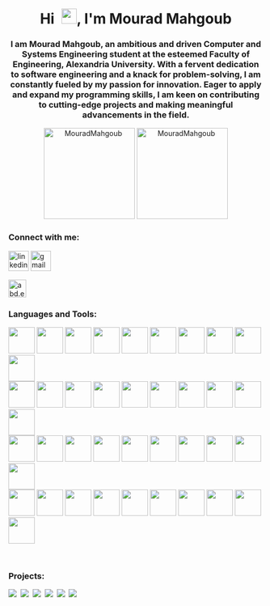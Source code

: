 <h1 align="center">Hi&ensp;<img src="https://media.giphy.com/media/hvRJCLFzcasrR4ia7z/giphy.gif" width="30">, I'm Mourad Mahgoub</h1>
<h3 align="center">I am Mourad Mahgoub, an ambitious and driven Computer and Systems Engineering student at the esteemed Faculty of Engineering, Alexandria University. With a fervent dedication to software engineering and a knack for problem-solving, I am constantly fueled by my passion for innovation. Eager to apply and expand my programming skills, I am keen on contributing to cutting-edge projects and making meaningful advancements in the field.</h3>
<p align="center">
    <picture>
        <source media="(prefers-color-scheme: dark)" srcset="https://github-readme-stats.vercel.app/api?username=MouradMahgoub&show_icons=true&locale=en&theme=dark&hide=issues&show=prs_merged&rank_icon=github" height="180em" />
        <source media="(prefers-color-scheme: light)" srcset="https://github-readme-stats.vercel.app/api?username=MouradMahgoub&show_icons=true&locale=en&theme=light&hide=issues&show=prs_merged&rank_icon=github" height="180em" />
        <img height="180em" src="https://github-readme-stats.vercel.app/api?username=MouradMahgoub&show_icons=true&locale=en&theme=dark&hide=issues&show=prs_merged&rank_icon=github" alt="MouradMahgoub" />
    </picture>
    <picture>
        <source media="(prefers-color-scheme: dark)" srcset="https://github-readme-stats.vercel.app/api/top-langs/?username=MouradMahgoub&layout=compact&theme=dark" height="180em" />
        <source media="(prefers-color-scheme: light)" srcset="https://github-readme-stats.vercel.app/api/top-langs/?username=MouradMahgoub&layout=compact&theme=light" height="180em" />
        <img height="180em" src="https://github-readme-stats.vercel.app/api/top-langs/?username=MouradMahgoub&layout=compact&theme=dark" alt=MouradMahgoub />
    </picture>
</p>
<h3 align="left">Connect with me:</h3>
<p align="left">
    <!-- LinkedIn -->
    <a href="https://linkedin.com/in/mourad-mahgoub-b30951255" target="blank"><img src="https://raw.githubusercontent.com/maurodesouza/profile-readme-generator/master/src/assets/icons/social/linkedin/default.svg" height="40" alt="linkedin logo" /></a>
    <!-- Gmail -->
    <a href="mailto:mouradmahgoub710@gmail.com" target="blank"><img src="https://img.icons8.com/color/100/gmail-new.png" height="40" alt="gmail logo" /></a>
</p>
    <!-- Resume -->
    <a href="https://drive.google.com/file/d/1qIRg1BpnxapNePDBcSoNalT1x0bXBLVe/view?usp=sharing" target="blank"><img src="https://img.shields.io/badge/Resume-EF3939?style=for-the-badge&logo=readdotcv&logoColor=white&color=black&labelColor=ec1c24" alt="abd.elrahman.osama" height="35" /></a>
<br>
<h3 align="left">Languages and Tools:</h3>
<p align="left">
    <img src="https://cdn.jsdelivr.net/gh/devicons/devicon@latest/icons/c/c-original.svg" width="52"/>
    <img src="https://cdn.jsdelivr.net/gh/devicons/devicon/icons/cplusplus/cplusplus-original.svg" width="52"/>
    <img src="https://cdn.jsdelivr.net/gh/devicons/devicon/icons/python/python-original.svg" width="52"/>
    <img src="https://cdn.jsdelivr.net/gh/devicons/devicon/icons/r/r-original.svg" width="52"/>
    <img src="https://cdn.jsdelivr.net/gh/devicons/devicon/icons/java/java-original.svg" width="52"/>
    <img src="https://cdn.jsdelivr.net/gh/devicons/devicon/icons/javascript/javascript-original.svg" width="52"/>
    <img src="https://cdn.jsdelivr.net/gh/devicons/devicon/icons/svelte/svelte-original.svg" width="52"/>
    <img src="https://cdn.jsdelivr.net/gh/devicons/devicon/icons/html5/html5-original.svg" width="52"/>
    <img src="https://cdn.jsdelivr.net/gh/devicons/devicon/icons/css3/css3-original.svg" width="52"/>
    <img src="https://cdn.jsdelivr.net/gh/devicons/devicon/icons/bootstrap/bootstrap-original.svg" width="52"/>
    <br>
    <img src="https://cdn.jsdelivr.net/gh/devicons/devicon/icons/vuejs/vuejs-original.svg" width="52"/>
    <img src="https://cdn.jsdelivr.net/gh/devicons/devicon/icons/tailwindcss/tailwindcss-original.svg" width="52"/>
    <img src="https://cdn.jsdelivr.net/gh/devicons/devicon/icons/vuetify/vuetify-original.svg" width="52"/>
    <img src="https://cdn.jsdelivr.net/gh/devicons/devicon/icons/spring/spring-original.svg" width="52"/>
    <img src="https://cdn.jsdelivr.net/gh/devicons/devicon/icons/matlab/matlab-original.svg" width="52"/>
    <img src="https://cdn.jsdelivr.net/gh/devicons/devicon/icons/figma/figma-original.svg" width="52"/>
    <img src="https://cdn.jsdelivr.net/gh/devicons/devicon/icons/postman/postman-original.svg" width="52"/>
    <img src="https://cdn.jsdelivr.net/gh/devicons/devicon/icons/scikitlearn/scikitlearn-original.svg" width="52"/>
    <img src="https://cdn.jsdelivr.net/gh/devicons/devicon/icons/opencv/opencv-original.svg" width="52"/>
    <img src="https://cdn.jsdelivr.net/gh/devicons/devicon/icons/pytorch/pytorch-original.svg" width="52"/>
    <br>
    <img src="https://cdn.jsdelivr.net/gh/devicons/devicon/icons/tensorflow/tensorflow-original.svg" width="52"/>
    <img src="https://cdn.jsdelivr.net/gh/devicons/devicon/icons/ros/ros-original.svg" width="52"/>
    <img src="https://cdn.jsdelivr.net/gh/devicons/devicon/icons/arduino/arduino-original.svg" width="52"/>
    <img src="https://cdn.jsdelivr.net/gh/devicons/devicon/icons/git/git-original.svg" width="52"/>
    <img src="https://cdn.jsdelivr.net/gh/devicons/devicon/icons/pandas/pandas-original.svg" width="52"/>
    <img src="https://cdn.jsdelivr.net/gh/devicons/devicon/icons/plotly/plotly-original.svg" width="52"/>
    <img src="https://cdn.jsdelivr.net/gh/devicons/devicon/icons/prolog/prolog-original.svg" width="52"/>
    <img src="https://cdn.jsdelivr.net/gh/devicons/devicon/icons/numpy/numpy-original.svg" width="52"/>
    <img src="https://cdn.jsdelivr.net/gh/devicons/devicon/icons/matplotlib/matplotlib-original.svg" width="52"/>
    <img src="https://cdn.jsdelivr.net/gh/devicons/devicon/icons/jupyter/jupyter-original-wordmark.svg" width="52"/>
    <br>
    <img src="https://cdn.jsdelivr.net/gh/devicons/devicon/icons/linux/linux-original.svg" width="52"/>
    <img src="https://cdn.jsdelivr.net/gh/devicons/devicon/icons/ubuntu/ubuntu-original.svg" width="52"/>
    <img src="https://cdn.jsdelivr.net/gh/devicons/devicon/icons/anaconda/anaconda-original.svg" width="52"/>
    <img src="https://cdn.jsdelivr.net/gh/devicons/devicon/icons/bash/bash-original.svg" width="52"/>
    <img src="https://cdn.jsdelivr.net/gh/devicons/devicon/icons/cmake/cmake-original.svg" width="52"/>
    <img src="https://cdn.jsdelivr.net/gh/devicons/devicon/icons/latex/latex-original.svg" width="52"/>
    <img src="https://cdn.jsdelivr.net/gh/devicons/devicon/icons/markdown/markdown-original.svg" width="52"/>
    <img src="https://cdn.jsdelivr.net/gh/devicons/devicon/icons/notion/notion-original.svg" width="52"/>
    <img src="https://cdn.jsdelivr.net/gh/devicons/devicon/icons/qt/qt-original.svg" width="52"/>
    <img src="https://cdn.jsdelivr.net/gh/devicons/devicon/icons/nodejs/nodejs-original-wordmark.svg" width="52"/>
</p>
<br>
<h3 align="left">Projects:</h3>
<!-- [![Readme Card](https://github-readme-stats.vercel.app/api/pin/?username=anuraghazra&repo=github-readme-stats)](https://github.com/anuraghazra/github-readme-stats) -->
<p align="left">
    <a href="https://github.com/MouradMahgoub/MailServer" target="blank"><picture>
            <source media="(prefers-color-scheme: dark)" srcset="https://github-readme-stats.vercel.app/api/pin/?username=MouradMahgoub&repo=MailServer&description_lines_count=3&theme=dark" />
            <source media="(prefers-color-scheme: light)" srcset="https://github-readme-stats.vercel.app/api/pin/?username=MouradMahgoub&repo=MailServer&description_lines_count=3" />
            <img src="https://github-readme-stats.vercel.app/api/pin/?username=MouradMahgoub&repo=MailServer&description_lines_count=3" /></picture></a>&nbsp;
    <a href="https://github.com/MouradMahgoub/Concurrency-Simulation" target="blank"><picture>
            <source media="(prefers-color-scheme: dark)" srcset="https://github-readme-stats.vercel.app/api/pin/?username=MouradMahgoub&repo=Concurrency-Simulation&description_lines_count=3&theme=dark" />
            <source media="(prefers-color-scheme: light)" srcset="https://github-readme-stats.vercel.app/api/pin/?username=MouradMahgoub&repo=Concurrency-Simulation&description_lines_count=3" />
            <img src="https://github-readme-stats.vercel.app/api/pin/?username=MouradMahgoub&repo=Concurrency-Simulation&description_lines_count=3" /></picture></a>&nbsp;
    <a href="https://github.com/MouradMahgoub/Paint" target="blank"><picture>
            <source media="(prefers-color-scheme: dark)" srcset="https://github-readme-stats.vercel.app/api/pin/?username=MouradMahgoub&repo=Paint&description_lines_count=3&theme=dark" />
            <source media="(prefers-color-scheme: light)" srcset="https://github-readme-stats.vercel.app/api/pin/?username=MouradMahgoub&repo=Paint&description_lines_count=3" />
            <img src="https://github-readme-stats.vercel.app/api/pin/?username=MouradMahgoub&repo=Paint&description_lines_count=3" /></picture></a>&nbsp;
    <a href="https://github.com/MouradMahgoub/Equator" target="blank"><picture>
            <source media="(prefers-color-scheme: dark)" srcset="https://github-readme-stats.vercel.app/api/pin/?username=MouradMahgoub&repo=Equator&description_lines_count=3&theme=dark" />
            <source media="(prefers-color-scheme: light)" srcset="https://github-readme-stats.vercel.app/api/pin/?username=MouradMahgoub&repo=Equator&description_lines_count=3" />
            <img src="https://github-readme-stats.vercel.app/api/pin/?username=MouradMahgoub&repo=Equator&description_lines_count=3" /></picture></a>&nbsp;
<a href="https://github.com/MouradMahgoub/LeetCode-Problems" target="blank"><picture> 
            <source media="(prefers-color-scheme: dark)" srcset="https://github-readme-stats.vercel.app/api/pin/?username=MouradMahgoub&repo=LeetCode-Problems&description_lines_count=3&theme=dark" />
            <source media="(prefers-color-scheme: light)" srcset="https://github-readme-stats.vercel.app/api/pin/?username=MouradMahgoub&repo=LeetCode-Problems&description_lines_count=3" />
            <img src="https://github-readme-stats.vercel.app/api/pin/?username=MouradMahgoub&repo=LeetCode-Problems&description_lines_count=3" /></picture></a>&nbsp;
    <a href="https://github.com/MouradMahgoub/SimpleCalculator" target="blank"><picture>
            <source media="(prefers-color-scheme: dark)" srcset="https://github-readme-stats.vercel.app/api/pin/?username=MouradMahgoub&repo=SimpleCalculator&description_lines_count=3&theme=dark" />
            <source media="(prefers-color-scheme: light)" srcset="https://github-readme-stats.vercel.app/api/pin/?username=MouradMahgoub&repo=SimpleCalculator&description_lines_count=3" />
            <img src="https://github-readme-stats.vercel.app/api/pin/?username=MouradMahgoub&repo=SimpleCalculator&description_lines_count=3" /></picture></a>&nbsp;
</p>
<br>
